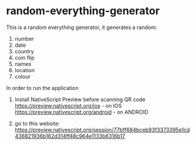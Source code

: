 # random-everything-generator

This is a random everything generator, it generates a random:

1. number
2. date
3. country
4. coin flip
5. names
6. location
7. colour

In order to run the application
1. Install NativeScript Preview before scanning QR code
    https://preview.nativescript.org/ios - on IOS
    https://preview.nativescript.org/android - on ANDROID
    
2. go to this website: https://preview.nativescript.org/session/77bff684bceb93f3373395e1cd436821936b162d314ff48c964e1133b6316b17

